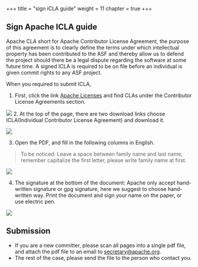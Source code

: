 +++ 
title = "sign iCLA guide" 
weight = 11 
chapter = true 
+++
## Sign Apache ICLA guide
Apache CLA short for Apache Contributor License Agreement, the purpose of this agreement is to clearly define the terms under which intellectual property has been contributed to the ASF and thereby allow us to defend the project should there be a legal dispute regarding the software at some future time. 
A signed ICLA is required to be on file before an individual is given commit rights to any ASF project. 

When you required to submit ICLA,
1. First, click the link [Apache Licenses](https://www.apache.org/licenses/#clas) and find CLAs under the Contributor License Agreements section.
  
![](https://shardingsphere.apache.org/blog/img/icla%20en1.png)
2. At the top of the page, there are two download links choose ICLA(Individual Contributor License Agreement) and download it.

![](https://shardingsphere.apache.org/blog/img/icla2.png)

3. Open the PDF, and fill in the following columns in English.

> To be noticed: Leave a space between family name and last name, remember capitalize the first letter, please write family name at first.

![](https://shardingsphere.apache.org/blog/img/icla%20en3.png)

4. The signature at the bottom of the document:
     Apache only accept hand-written signature or gpg signature, here we suggest to choose hand-written way.
     Print the document and sign your name on the paper, or use electric pen.

![](https://shardingsphere.apache.org/blog/img/icla%20en4.png)

## Submission
* If you are a new committer, please scan all pages into a single pdf file, and attach the pdf file to an email to secretary@apache.org.
* The rest of the case, please send the file to the person who contact you.
